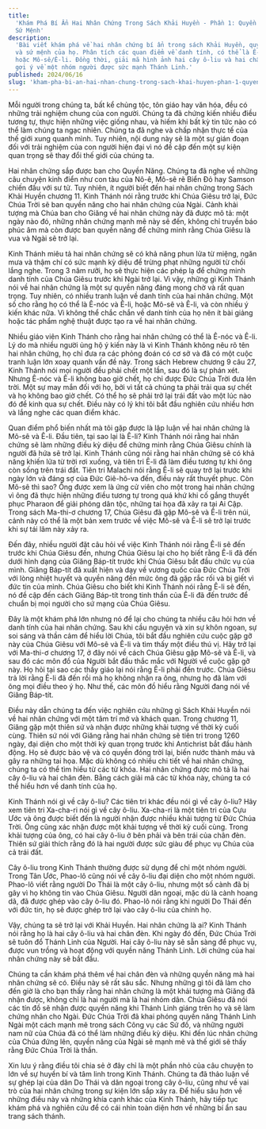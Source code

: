```yaml
---
title:
  'Khám Phá Bí Ẩn Hai Nhân Chứng Trong Sách Khải Huyền - Phần 1: Quyền Năng và
  Sứ Mệnh'
description:
  'Bài viết khám phá về hai nhân chứng bí ẩn trong sách Khải Huyền, quyền năng
  và sứ mệnh của họ. Phân tích các quan điểm về danh tính, có thể là Ê-nóc/Ê-li
  hoặc Mô-sê/Ê-li. Đồng thời, giải mã hình ảnh hai cây ô-liu và hai chân đèn,
  gợi ý về một nhóm người được sức mạnh Thánh Linh.'
published: 2024/06/16
slug: 'kham-pha-bi-an-hai-nhan-chung-trong-sach-khai-huyen-phan-1-quyen-nang-va-su-menh'
---
```


Mỗi người trong chúng ta, bất kể chủng tộc, tôn giáo hay văn hóa, đều có những
trải nghiệm chung của con người. Chúng ta đã chứng kiến nhiều điều tương tự,
thực hiện những việc giống nhau, và hiếm khi bất kỳ tin tức nào có thể làm chúng
ta ngạc nhiên. Chúng ta đã nghe và chấp nhận thực tế của thế giới xung quanh
mình. Tuy nhiên, nội dung này sẽ là một sự gián đoạn đối với trải nghiệm của con
người hiện đại vì nó đề cập đến một sự kiện quan trọng sẽ thay đổi thế giới của
chúng ta.

Hai nhân chứng sắp được ban cho Quyền Năng. Chúng ta đã nghe về những câu chuyện
kinh điển như con tàu của Nô-ê, Mô-sê rẽ Biển Đỏ hay Samson chiến đấu với sư tử.
Tuy nhiên, ít người biết đến hai nhân chứng trong Sách Khải Huyền chương 11.
Kinh Thánh nói rằng trước khi Chúa Giêsu trở lại, Đức Chúa Trời sẽ ban quyền
năng cho hai nhân chứng của Ngài. Cảnh khải tượng mà Chúa ban cho Giăng về hai
nhân chứng này đã được mô tả: một ngày nào đó, những nhân chứng mạnh mẽ này sẽ
đến, không chỉ truyền báo phúc âm mà còn được ban quyền năng để chứng minh rằng
Chúa Giêsu là vua và Ngài sẽ trở lại.

Kinh Thánh miêu tả hai nhân chứng sẽ có khả năng phun lửa từ miệng, ngăn mưa và
thậm chí có sức mạnh kỳ diệu để trừng phạt những người từ chối lắng nghe. Trong
3 năm rưỡi, họ sẽ thực hiện các phép lạ để chứng minh danh tính của Chúa Giêsu
trước khi Ngài trở lại. Vì vậy, những gì Kinh Thánh nói về hai nhân chứng là một
sự quyền năng đáng mong chờ và rất quan trọng. Tuy nhiên, có nhiều tranh luận về
danh tính của hai nhân chứng. Một số cho rằng họ có thể là Ê-nóc và Ê-li, hoặc
Mô-sê và Ê-li, và còn nhiều ý kiến khác nữa. Vì không thể chắc chắn về danh tính
của họ nên ít bài giảng hoặc tác phẩm nghệ thuật được tạo ra về hai nhân chứng.

Nhiều giáo viên Kinh Thánh cho rằng hai nhân chứng có thể là Ê-nóc và Ê-li. Lý
do mà nhiều người ủng hộ ý kiến này là vì Kinh Thánh không nêu rõ tên hai nhân
chứng, họ chỉ đưa ra các phỏng đoán có cơ sở và đã có một cuộc tranh luận lớn
xoay quanh vấn đề này. Trong sách Hebrew chương 9 câu 27, Kinh Thánh nói mọi
người đều phải chết một lần, sau đó là sự phán xét. Nhưng Ê-nóc và Ê-li không
bao giờ chết, họ chỉ được Đức Chúa Trời đưa lên trời. Một sự may mắn đối với họ,
bởi vì tất cả chúng ta phải trải qua sự chết và họ không bao giờ chết. Có thể họ
sẽ phải trở lại trái đất vào một lúc nào đó để kinh qua sự chết. Điều này có lý
khi tôi bắt đầu nghiên cứu nhiều hơn và lắng nghe các quan điểm khác.

Quan điểm phổ biến nhất mà tôi gặp được là lập luận về hai nhân chứng là Mô-sê
và Ê-li. Đầu tiên, tại sao lại là Ê-li? Kinh Thánh nói rằng hai nhân chứng sẽ
làm những điều kỳ diệu để chứng minh rằng Chúa Giêsu chính là người đã hứa sẽ
trở lại. Kinh Thánh cũng nói rằng hai nhân chứng sẽ có khả năng khiến lửa từ
trời rơi xuống, và tiên tri Ê-li đã làm điều tương tự khi ông còn sống trên trái
đất. Tiên tri Malachi nói rằng Ê-li sẽ quay trở lại trước khi ngày lớn và đáng
sợ của Đức Giê-hô-va đến, điều này rất thuyết phục. Còn Mô-sê thì sao? Ông được
xem là ứng cử viên cho một trong hai nhân chứng vì ông đã thực hiện những điều
tương tự trong quá khứ khi cố gắng thuyết phục Pharaon để giải phóng dân tộc,
những tai họa đã xảy ra tại Ai Cập. Trong sách Ma-thi-ơ chương 17, Chúa Giêsu đã
gặp Mô-sê và Ê-li trên núi, cảnh này có thể là một bản xem trước về việc Mô-sê
và Ê-li sẽ trở lại trước khi sự tái lâm này xảy ra.

Đến đây, nhiều người đặt câu hỏi về việc Kinh Thánh nói rằng Ê-li sẽ đến trước
khi Chúa Giêsu đến, nhưng Chúa Giêsu lại cho họ biết rằng Ê-li đã đến dưới hình
dạng của Giăng Báp-tít trước khi Chúa Giêsu bắt đầu chức vụ của mình. Giăng
Báp-tít đã xuất hiện và dạy về vương quốc của Đức Chúa Trời với lòng nhiệt huyết
và quyền năng đến mức ông đã gặp rắc rối và bị giết vì đức tin của mình. Chúa
Giêsu cho biết khi Kinh Thánh nói rằng Ê-li sẽ đến, nó đề cập đến cách Giăng
Báp-tít trong tinh thần của Ê-li đã đến trước để chuẩn bị mọi người cho sứ mạng
của Chúa Giêsu.

Đây là một khám phá lớn nhưng nó để lại cho chúng ta nhiều câu hỏi hơn về danh
tính của hai nhân chứng. Sau khi cầu nguyện và xin sự khôn ngoan, sự soi sáng và
thần cảm để hiểu lời Chúa, tôi bắt đầu nghiên cứu cuộc gặp gỡ này của Chúa Giêsu
với Mô-sê và Ê-li và tìm thấy một điều thú vị. Hãy trở lại với Ma-thi-ơ chương
17, ở đây nói về cách Chúa Giêsu gặp Mô-sê và Ê-li, và sau đó các môn đồ của
Người bắt đầu thắc mắc với Người về cuộc gặp gỡ này. Họ hỏi tại sao các thầy
giáo lại nói rằng Ê-li phải đến trước. Chúa Giêsu trả lời rằng Ê-li đã đến rồi
mà họ không nhận ra ông, nhưng họ đã làm với ông mọi điều theo ý họ. Như thế,
các môn đồ hiểu rằng Người đang nói về Giăng Báp-tít.

Điều này dẫn chúng ta đến việc nghiên cứu những gì Sách Khải Huyền nói về hai
nhân chứng với một tâm trí mở và khách quan. Trong chương 11, Giăng gặp một
thiên sứ và nhận được những khải tượng về thời kỳ cuối cùng. Thiên sứ nói với
Giăng rằng hai nhân chứng sẽ tiên tri trong 1260 ngày, đại diện cho một thời kỳ
quan trọng trước khi Antichrist bắt đầu hành động. Họ sẽ được bảo vệ và có quyền
đóng trời lại, biến nước thành máu và gây ra những tai họa. Mặc dù không có
nhiều chi tiết về hai nhân chứng, chúng ta có thể tìm hiểu từ các từ khóa. Hai
nhân chứng được mô tả là hai cây ô-liu và hai chân đèn. Bằng cách giải mã các từ
khóa này, chúng ta có thể hiểu hơn về danh tính của họ.

Kinh Thánh nói gì về cây ô-liu? Các tiên tri khác đều nói gì về cây ô-liu? Hãy
xem tiên tri Xa-cha-ri nói gì về cây ô-liu. Xa-cha-ri là một tiên tri của Cựu
Ước và ông được biết đến là người nhận được nhiều khải tượng từ Đức Chúa Trời.
Ông cũng xác nhận được một khải tượng về thời kỳ cuối cùng. Trong khải tượng của
ông, có hai cây ô-liu ở bên phải và bên trái của chân đèn. Thiên sứ giải thích
rằng đó là hai người được sức giàu để phục vụ Chúa của cả trái đất.

Cây ô-liu trong Kinh Thánh thường được sử dụng để chỉ một nhóm người. Trong Tân
Ước, Phao-lô cũng nói về cây ô-liu đại diện cho một nhóm người. Phao-lô viết
rằng người Do Thái là một cây ô-liu, nhưng một số cành đã bị gãy vì họ không tin
vào Chúa Giêsu. Người dân ngoại, mặc dù là cành hoang dã, đã được ghép vào cây
ô-liu đó. Phao-lô nói rằng khi người Do Thái đến với đức tin, họ sẽ được ghép
trở lại vào cây ô-liu của chính họ.

Vậy, chúng ta sẽ trở lại với Khải Huyền. Hai nhân chứng là ai? Kinh Thánh nói
rằng họ là hai cây ô-liu và hai chân đèn. Khi ngày đó đến, Đức Chúa Trời sẽ tuôn
đổ Thánh Linh của Người. Hai cây ô-liu này sẽ sẵn sàng để phục vụ, được vun
trồng và hoạt động với quyền năng Thánh Linh. Lời chứng của hai nhân chứng này
sẽ bắt đầu.

Chúng ta cần khám phá thêm về hai chân đèn và những quyền năng mà hai nhân chứng
sẽ có. Điều này sẽ rất sâu sắc. Nhưng những gì tôi đã làm cho đến giờ là cho bạn
thấy rằng hai nhân chứng là một khải tượng mà Giăng đã nhận được, không chỉ là
hai người mà là hai nhóm dân. Chúa Giêsu đã nói các tín đồ sẽ nhận được quyền
năng khi Thánh Linh giáng trên họ và sẽ làm chứng nhân cho Ngài. Đức Chúa Trời
đã khai phóng quyền năng Thánh Linh Ngài một cách mạnh mẽ trong sách Công vụ các
Sứ đồ, và những người nam nữ của Chúa đã có thể làm những điều kỳ diệu. Khi đến
lúc nhân chứng của Chúa đứng lên, quyền năng của Ngài sẽ mạnh mẽ và thế giới sẽ
thấy rằng Đức Chúa Trời là thần.

Xin lưu ý rằng điều tôi chia sẻ ở đây chỉ là một phần nhỏ của câu chuyện to lớn
về sự huyền bí và tâm linh trong Kinh Thánh. Chúng ta đã thảo luận về sự ghép
lại của dân Do Thái và dân ngoại trong cây ô-liu, cũng như về vai trò của hai
nhân chứng trong sự kiện lớn sắp xảy ra. Để hiểu sâu hơn về những điều này và
những khía cạnh khác của Kinh Thánh, hãy tiếp tục khám phá và nghiên cứu để có
cái nhìn toàn diện hơn về những bí ẩn sau trang sách thánh.
